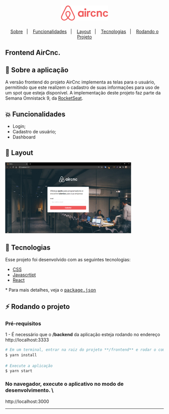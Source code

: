 <h1 align="center">
    <img alt="AirCnc Frontend" title="#delicinha" src="https://github.com/brigor7/airCnc/blob/master/logo.png" width="150px" />
</h1>

<p align="center">
  <a href="#rocket-sobre">Sobre</a>&nbsp;&nbsp;&nbsp;|&nbsp;&nbsp;&nbsp;
  <a href="#collision-funcionalidades">Funcionalidades</a>&nbsp;&nbsp;&nbsp;|&nbsp;&nbsp;&nbsp;
  <a href="#-layout">Layout</a>&nbsp;&nbsp;&nbsp;|&nbsp;&nbsp;&nbsp;
  <a href="#rocket-tecnologias">Tecnologias</a>&nbsp;&nbsp;&nbsp;|&nbsp;&nbsp;&nbsp;
  <a href="#zap-rodando-o-projeto">Rodando o Projeto</a>
</p>

<h2>
<strong>Frontend</strong> AirCnc.
</h2>

## 🚀 Sobre a aplicação

A versão frontend do projeto AirCnc implementa as telas para o usuário, permitindo que este realizem o cadastro de suas informações para uso de um spot que esteja disponível.
A implementação deste projeto faz parte da Semana Omnistack 9, da [RocketSeat](https://rocketseat.com.br/).

## :collision: Funcionalidades

- Login;
- Cadastro de usuário;
- Dashboard

## 🎨 Layout

<img alt="Screenshot tela inicial" title="#telaInicial" src="https://github.com/brigor7/airCnc/blob/master/frontend/public/screenshot.png" width="400px" />

## :rocket: Tecnologias

Esse projeto foi desenvolvido com as seguintes tecnologias:

- [CSS](https://developer.mozilla.org/en-US/docs/Web/CSS/Reference)
- [Javascrtipt](https://developer.mozilla.org/pt-BR/docs/Web/JavaScript)
- [React](https://reactjs.org/)

\* Para mais detalhes, veja o <kbd>[package.json](./package.json)</kbd>

## :zap: Rodando o projeto

### Pré-requisitos

1 - É necessário que o **/backend** da aplicação esteja rodando no endereço http://localhost:3333

```bash
# Em um terminal, entrar na raiz do projeto **/frontend** e rodar o comando:
$ yarn install

# Execute a aplicação
$ yarn start

```

### No navegador, execute o aplicativo no modo de desenvolvimento. \

http://localhost:3000

---

